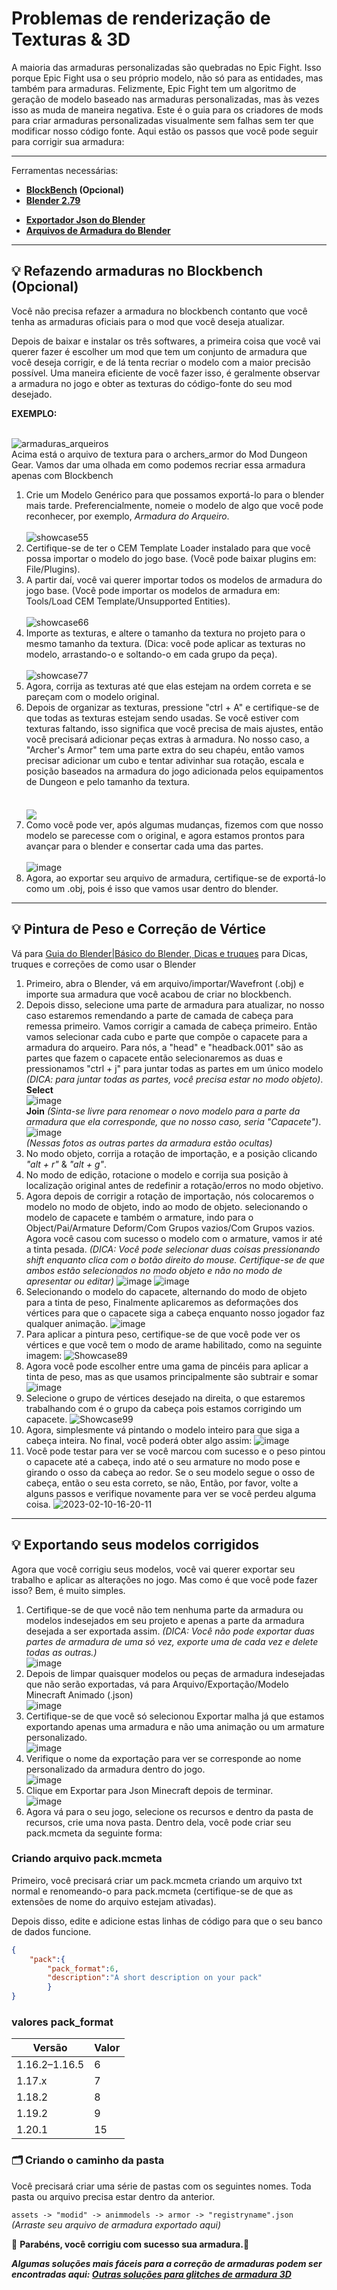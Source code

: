 # Problemas de renderização de Texturas & 3D

A maioria das armaduras personalizadas são quebradas no Epic Fight. Isso porque Epic Fight usa o seu próprio modelo, não só para as entidades, mas também para armaduras. Felizmente, Epic Fight tem um algoritmo de geração de modelo baseado nas armaduras personalizadas, mas às vezes isso as muda de maneira negativa. Este é o guia para os criadores de mods para criar armaduras personalizadas visualmente sem falhas sem ter que modificar nosso código fonte. Aqui estão os passos que você pode seguir para corrigir sua armadura:

***
Ferramentas necessárias:<br>

* **[BlockBench](https://www.blockbench.net/) (Opcional)**<br>
* **[Blender 2.79](https://download.blender.org/release/Blender2.79/)**<br>
- **[Exportador Json do Blender](https://github.com/Yesssssman/blender-json-exporter)**<br>
- **[Arquivos de Armadura do Blender](https://drive.google.com/file/d/15xYnpmkmlJaEnw3Y7bykpqmjx1Rr9Koh/view?usp=share_link)**<br>

***
## 💡 Refazendo armaduras no Blockbench (Opcional)
Você não precisa refazer a armadura no blockbench contanto que você tenha as armaduras oficiais para o mod que você deseja atualizar.

Depois de baixar e instalar os três softwares, a primeira coisa que você vai querer fazer é escolher um mod que tem um conjunto de armadura que você deseja corrigir, e de lá tenta recriar o modelo com a maior precisão possível. Uma maneira eficiente de você fazer isso, é geralmente observar a armadura no jogo e obter as texturas do código-fonte do seu mod desejado.

 **EXEMPLO:**

<br>![armaduras_arqueiros](https://user-images.githubusercontent.com/77132244/215155978-874a293e-71ea-4690-adf3-059e45a37ed8.png) <br>Acima está o arquivo de textura para o archers_armor do Mod Dungeon Gear. Vamos dar uma olhada em como podemos recriar essa armadura apenas com Blockbench<br>
1. Crie um Modelo Genérico para que possamos exportá-lo para o blender mais tarde. Preferencialmente, nomeie o modelo de algo que você pode reconhecer, por exemplo, *Armadura do Arqueiro*.<br>  
   ![showcase55](https://user-images.githubusercontent.com/77132244/215159597-aac5fdb1-45f1-4084-8f18-50baae9df6f0.jpg)<br>
2. Certifique-se de ter o CEM Template Loader instalado para que você possa importar o modelo do jogo base. (Você pode baixar plugins em: File/Plugins).<br>
3. A partir daí, você vai querer importar todos os modelos de armadura do jogo base. (Você pode importar os modelos de armadura em: Tools/Load CEM Template/Unsupported Entities).<br>  
   ![showcase66](https://user-images.githubusercontent.com/77132244/215161290-8ecb58ec-55e3-4297-8f46-48551a0769d7.jpg)<br>
4. Importe as texturas, e altere o tamanho da textura no projeto para o mesmo tamanho da textura. (Dica: você pode aplicar as texturas no modelo, arrastando-o e soltando-o em cada grupo da peça).<br>  
   ![showcase77](https://user-images.githubusercontent.com/77132244/215230534-6eb84ed6-1afb-4a44-bdf2-3ef98bfccdc6.jpg)<br>
5. Agora, corrija as texturas até que elas estejam na ordem correta e se pareçam com o modelo original.<br>
6. Depois de organizar as texturas, pressione "ctrl + A" e certifique-se de que todas as texturas estejam sendo usadas. Se você estiver com texturas faltando, isso significa que você precisa de mais ajustes, então você precisará adicionar peças extras à armadura. No nosso caso, a "Archer's Armor" tem uma parte extra do seu chapéu, então vamos precisar adicionar um cubo e tentar adivinhar sua rotação, escala e posição baseados na armadura do jogo adicionada pelos equipamentos de Dungeon e pelo tamanho da textura.<br>  
   <br>  <a href="url"><img src="https://user-images.githubusercontent.com/77132244/215236925-8fcf459a-e972-4f2d-b43d-65667ce39e1e.jpg" align="center" ></a><br>
7. Como você pode ver, após algumas mudanças, fizemos com que nosso modelo se parecesse com o original, e agora estamos prontos para avançar para o blender e consertar cada uma das partes.<br>  
   ![image](https://user-images.githubusercontent.com/77132244/215238157-3ddd8369-6f04-48f5-8d95-0623d833b3be.png)<br>
8. Agora, ao exportar seu arquivo de armadura, certifique-se de exportá-lo como um .obj, pois é isso que vamos usar dentro do blender.<br>

***
## 💡 Pintura de Peso e Correção de Vértice
Vá para [Guia do Blender|Básico do Blender, Dicas e truques](Blender_page3) para Dicas, truques e correções de como usar o Blender

1. Primeiro, abra o Blender, vá em arquivo/importar/Wavefront (.obj) e importe sua armadura que você acabou de criar no blockbench.
2. Depois disso, selecione uma parte de armadura para atualizar, no nosso caso estaremos remendando a parte de camada de cabeça para remessa primeiro. Vamos corrigir a camada de cabeça primeiro. Então vamos selecionar cada cubo e parte que compõe o capacete para a armadura do arqueiro. Para nós, a "head" e "headback.001" são as partes que fazem o capacete então selecionaremos as duas e pressionamos "ctrl + j" para juntar todas as partes em um único modelo _(DICA: para juntar todas as partes, você precisa estar no modo objeto)_.  
   **Select**  
   ![image](https://user-images.githubusercontent.com/77132244/215290753-d88f7ed2-a32b-43bc-9e33-a35c273d04b9.png)  
   **Join** _(Sinta-se livre para renomear o novo modelo para a parte da armadura que ela corresponde, que no nosso caso, seria "Capacete")_.  
   ![image](https://user-images.githubusercontent.com/77132244/215290768-f91985a4-31a5-4606-bd25-91b150ba0119.png)  
   _(Nessas fotos as outras partes da armadura estão ocultas)_
3. No modo objeto, corrija a rotação de importação, e a posição clicando _"alt + r"_ & _"alt + g"_.
4. No modo de edição, rotacione o modelo e corrija sua posição à localização original antes de redefinir a rotação/erros no modo objetivo.
5. Agora depois de corrigir a rotação de importação, nós colocaremos o modelo no modo de objeto, indo ao modo de objeto. selecionando o modelo de capacete e também o armature, indo para o Object/Pai/Armature Deform/Com Grupos vazios/Com Grupos vazios. Agora você casou com sucesso o modelo com o armature, vamos ir até a tinta pesada. _(DICA: Você pode selecionar duas coisas pressionando shift enquanto clica com o botão direito do mouse. Certifique-se de que ambos estão selecionados no modo objeto e não no modo de apresentar ou editar)_ ![image](https://user-images.githubusercontent.com/77132244/218175943-dcde10ab-9f45-4fb3-a1ec-a2ec7f851483.png) ![image](https://user-images.githubusercontent.com/77132244/218176163-4972a8bf-a70d-4570-aafe-a0b9a0bbcb85.png)
6. Selecionando o modelo do capacete, alternando do modo de objeto para a tinta de peso, Finalmente aplicaremos as deformações dos vértices para que o capacete siga a cabeça enquanto nosso jogador faz qualquer animação. ![image](https://user-images.githubusercontent.com/77132244/218176695-4cfafe68-7010-4450-a5f8-93e3dff1f3dd.png)
7. Para aplicar a pintura peso, certifique-se de que você pode ver os vértices e que você tem o modo de arame habilitado, como na seguinte imagem: ![Showcase89](https://user-images.githubusercontent.com/77132244/218177435-f9d01478-fbe0-45f9-b754-adf5d2efa745.jpg)
8. Agora você pode escolher entre uma gama de pincéis para aplicar a tinta de peso, mas as que usamos principalmente são subtrair e somar ![image](https://user-images.githubusercontent.com/77132244/218177593-95794246-6d9a-4caf-afa2-636b784b8d3a.png)
9. Selecione o grupo de vértices desejado na direita, o que estaremos trabalhando com é o grupo da cabeça pois estamos corrigindo um capacete. ![Showcase99](https://user-images.githubusercontent.com/77132244/218178265-69388152-b465-45e5-8ccd-cfe3e430dfb7.jpg)
10. Agora, simplesmente vá pintando o modelo inteiro para que siga a cabeça inteira. No final, você poderá obter algo assim: ![image](https://user-images.githubusercontent.com/77132244/218178527-210b4b77-5f16-4cf7-9310-6c2b3e2ce83a.png)
11. Você pode testar para ver se você marcou com sucesso e o peso pintou o capacete até a cabeça, indo até o seu armature no modo pose e girando o osso da cabeça ao redor. Se o seu modelo segue o osso de cabeça, então o seu esta correto, se não, Então, por favor, volte a alguns passos e verifique novamente para ver se você perdeu alguma coisa. ![2023-02-10-16-20-11](https://user-images.githubusercontent.com/77132244/218179173-df15dcba-97fa-4081-ad1d-cf1ffbcd92e8.gif)
***
## 💡 Exportando seus modelos corrigidos
Agora que você corrigiu seus modelos, você vai querer exportar seu trabalho e aplicar as alterações no jogo. Mas como é que você pode fazer isso? Bem, é muito simples.

1. Certifique-se de que você não tem nenhuma parte da armadura ou modelos indesejados em seu projeto e apenas a parte da armadura desejada a ser exportada assim. _(DICA: Você não pode exportar duas partes de armadura de uma só vez, exporte uma de cada vez e delete todas as outras.)_  
   ![image](https://user-images.githubusercontent.com/77132244/218179518-18c8d979-68af-44ff-989a-aa55ebb6c239.png)
2. Depois de limpar quaisquer modelos ou peças de armadura indesejadas que não serão exportadas, vá para Arquivo/Exportação/Modelo Minecraft Animado (.json)  
   ![image](https://user-images.githubusercontent.com/77132244/218179838-bbc7d557-8525-4ab8-beaf-41211bf334fd.png)
3. Certifique-se de que você só selecionou Exportar malha já que estamos exportando apenas uma armadura e não uma animação ou um armature personalizado.  
   ![image](https://user-images.githubusercontent.com/77132244/218179992-0f54bb48-99b6-45c2-8166-107668b200e7.png)
4. Verifique o nome da exportação para ver se corresponde ao nome personalizado da armadura dentro do jogo.  
   ![image](https://user-images.githubusercontent.com/77132244/218180136-b229edd0-3941-4a68-b82b-dfc0fcf80bca.png)
5. Clique em Exportar para Json Minecraft depois de terminar.  
   ![image](https://user-images.githubusercontent.com/77132244/218180246-7c04c4ad-ad96-4361-b43a-3ff434de419d.png)
6. Agora vá para o seu jogo, selecione os recursos e dentro da pasta de recursos, crie uma nova pasta. Dentro dela, você pode criar seu pack.mcmeta da seguinte forma:
### Criando arquivo pack.mcmeta

Primeiro, você precisará criar um pack.mcmeta criando um arquivo txt normal e renomeando-o para pack.mcmeta (certifique-se de que as extensões de nome do arquivo estejam ativadas).

Depois disso, edite e adicione estas linhas de código para que o seu banco de dados funcione.
```JSON
{
    "pack":{
        "pack_format":6,
        "description":"A short description on your pack"
        }
}
```

### valores pack_format

| Versão        | Valor |
| ------------- | ----- |
| 1.16.2–1.16.5 | 6     |
| 1.17.x        | 7     |
| 1.18.2        | 8     |
| 1.19.2        | 9     |
| 1.20.1        | 15    |

### 🗂️ Criando o caminho da pasta

Você precisará criar uma série de pastas com os seguintes nomes. Toda pasta ou arquivo precisa estar dentro da anterior.

`assets -> "modid" -> animmodels -> armor -> "registryname".json` _(Arraste seu arquivo de armadura exportado aqui)_


🎉 **Parabéns, você corrigiu com sucesso sua armadura.**🎉


**_Algumas soluções mais fáceis para a correção de armaduras podem ser encontradas aqui: [Outras soluções para glitches de armadura 3D](3Darmor_page2.en.md)_**